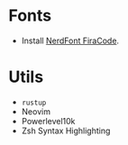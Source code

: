 # Fonts

+ Install [NerdFont FiraCode](https://www.nerdfonts.com/).

# Utils

+ `rustup`
+ Neovim
+ Powerlevel10k
+ Zsh Syntax Highlighting

